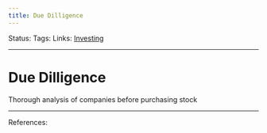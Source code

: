 ```yaml
---
title: Due Dilligence
---
```

Status:
Tags:
Links: [Investing](out/investing.md)
___
# Due Dilligence
Thorough analysis of companies before purchasing stock
___
References: